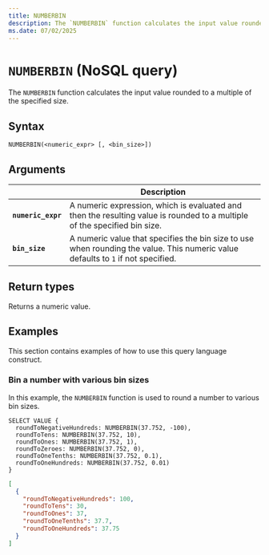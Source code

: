 ```yaml
---
title: NUMBERBIN
description: The `NUMBERBIN` function calculates the input value rounded to a multiple of the specified size.
ms.date: 07/02/2025
---
```


# `NUMBERBIN` (NoSQL query)

The `NUMBERBIN` function calculates the input value rounded to a multiple of the specified size.

## Syntax

```nosql
NUMBERBIN(<numeric_expr> [, <bin_size>])
```

## Arguments

| | Description |
| --- | --- |
| **`numeric_expr`** | A numeric expression, which is evaluated and then the resulting value is rounded to a multiple of the specified bin size. |
| **`bin_size`** | A numeric value that specifies the bin size to use when rounding the value. This numeric value defaults to `1` if not specified. |

## Return types

Returns a numeric value.

## Examples

This section contains examples of how to use this query language construct.

### Bin a number with various bin sizes

In this example, the `NUMBERBIN` function is used to round a number to various bin sizes.

```nosql
SELECT VALUE {
  roundToNegativeHundreds: NUMBERBIN(37.752, -100),
  roundToTens: NUMBERBIN(37.752, 10),
  roundToOnes: NUMBERBIN(37.752, 1),
  roundToZeroes: NUMBERBIN(37.752, 0),
  roundToOneTenths: NUMBERBIN(37.752, 0.1),
  roundToOneHundreds: NUMBERBIN(37.752, 0.01)
}
```

```json
[
  {
    "roundToNegativeHundreds": 100,
    "roundToTens": 30,
    "roundToOnes": 37,
    "roundToOneTenths": 37.7,
    "roundToOneHundreds": 37.75
  }
]
```
